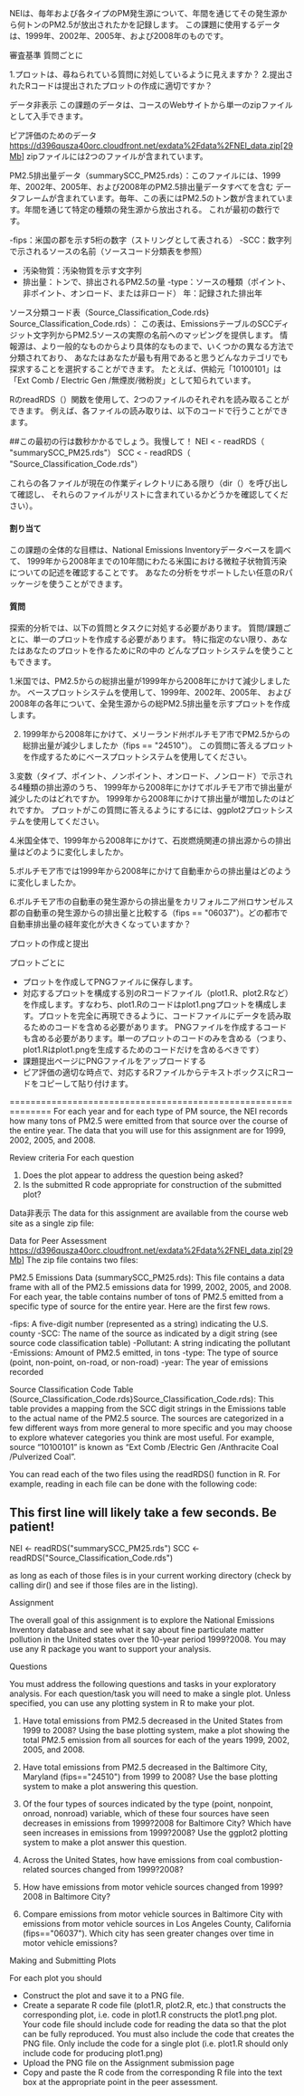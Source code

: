 NEIは、毎年および各タイプのPM発生源について、年間を通じてその発生源から何トンのPM2.5が放出されたかを記録します。
この課題に使用するデータは、1999年、2002年、2005年、および2008年のものです。

審査基準
質問ごとに

1.プロットは、尋ねられている質問に対処しているように見えますか？
2.提出されたRコードは提出されたプロットの作成に適切ですか？

データ非表示
この課題のデータは、コースのWebサイトから単一のzipファイルとして入手できます。

ピア評価のためのデータ
https://d396qusza40orc.cloudfront.net/exdata%2Fdata%2FNEI_data.zip[29Mb]
zipファイルには2つのファイルが含まれています。

PM2.5排出量データ（summarySCC_PM25.rds）：このファイルには、1999年、2002年、2005年、および2008年のPM2.5排出量データすべてを含む
データフレームが含まれています。毎年、この表にはPM2.5のトン数が含まれています。年間を通じて特定の種類の発生源から放出される。
これが最初の数行です。

-fips：米国の郡を示す5桁の数字（ストリングとして表される）
-SCC：数字列で示されるソースの名前（ソースコード分類表を参照）
 - 汚染物質：汚染物質を示す文字列
 - 排出量：トンで、排出されるPM2.5の量
-type：ソースの種類（ポイント、非ポイント、オンロード、または非ロード）
年：記録された排出年

ソース分類コード表（Source_Classification_Code.rds} Source_Classification_Code.rds）：
この表は、EmissionsテーブルのSCCディジット文字列からPM2.5ソースの実際の名前へのマッピングを提供します。
情報源は、より一般的なものからより具体的なものまで、いくつかの異なる方法で分類されており、
あなたはあなたが最も有用であると思うどんなカテゴリでも探求することを選択することができます。
たとえば、供給元「10100101」は「Ext Comb / Electric Gen /無煙炭/微粉炭」として知られています。

RのreadRDS（）関数を使用して、2つのファイルのそれぞれを読み取ることができます。
例えば、各ファイルの読み取りは、以下のコードで行うことができます。

##この最初の行は数秒かかるでしょう。我慢して！
NEI < -  readRDS（ "summarySCC_PM25.rds"）
SCC < -  readRDS（ "Source_Classification_Code.rds"）

これらの各ファイルが現在の作業ディレクトリにある限り（dir（）を呼び出して確認し、
それらのファイルがリストに含まれているかどうかを確認してください）。

#### 割り当て

この課題の全体的な目標は、National Emissions Inventoryデータベースを調べて、
1999年から2008年までの10年間にわたる米国における微粒子状物質汚染についての記述を確認することです。
あなたの分析をサポートしたい任意のRパッケージを使うことができます。

#### 質問

探索的分析では、以下の質問とタスクに対処する必要があります。
質問/課題ごとに、単一のプロットを作成する必要があります。
特に指定のない限り、あなたはあなたのプロットを作るためにRの中の
どんなプロットシステムを使うこともできます。

1.米国では、PM2.5からの総排出量が1999年から2008年にかけて減少しましたか。
ベースプロットシステムを使用して、1999年、2002年、2005年、
および2008年の各年について、全発生源からの総PM2.5排出量を示すプロットを作成します。

2. 1999年から2008年にかけて、メリーランド州ボルチモア市でPM2.5からの総排出量が減少しましたか（fips == "24510"）。
この質問に答えるプロットを作成するためにベースプロットシステムを使用してください。

3.変数（タイプ、ポイント、ノンポイント、オンロード、ノンロード）で示される4種類の排出源のうち、
1999年から2008年にかけてボルチモア市で排出量が減少したのはどれですか。 
1999年から2008年にかけて排出量が増加したのはどれですか。
プロットがこの質問に答えるようにするには、ggplot2プロットシステムを使用してください。

4.米国全体で、1999年から2008年にかけて、石炭燃焼関連の排出源からの排出量はどのように変化しましたか。

5.ボルチモア市では1999年から2008年にかけて自動車からの排出量はどのように変化しましたか。

6.ボルチモア市の自動車の発生源からの排出量をカリフォルニア州ロサンゼルス郡の自動車の発生源からの排出量と比較する（fips == "06037"）。どの都市で自動車排出量の経年変化が大きくなっていますか？

プロットの作成と提出

プロットごとに

 - プロットを作成してPNGファイルに保存します。
 - 対応するプロットを構成する別のRコードファイル（plot1.R、plot2.Rなど）を作成します。すなわち、plot1.Rのコードはplot1.pngプロットを構成します。プロットを完全に再現できるように、コードファイルにデータを読み取るためのコードを含める必要があります。 PNGファイルを作成するコードも含める必要があります。単一のプロットのコードのみを含める（つまり、plot1.Rはplot1.pngを生成するためのコードだけを含めるべきです）
 - 課題提出ページにPNGファイルをアップロードする
 - ピア評価の適切な時点で、対応するRファイルからテキストボックスにRコードをコピーして貼り付けます。


==============================================================
For each year and for each type of PM source, the NEI records how many tons of PM2.5 were emitted from that source over the course of the entire year. The data that you will use for this assignment are for 1999, 2002, 2005, and 2008.

Review criteria
For each question

1. Does the plot appear to address the question being asked?
2. Is the submitted R code appropriate for construction of the submitted plot?

Data非表示 
The data for this assignment are available from the course web site as a single zip file:

Data for Peer Assessment 
https://d396qusza40orc.cloudfront.net/exdata%2Fdata%2FNEI_data.zip[29Mb]
The zip file contains two files:

PM2.5 Emissions Data (summarySCC_PM25.rds): This file contains a data frame with all of the PM2.5 emissions data for 1999, 2002, 2005, and 2008. For each year, the table contains number of tons of PM2.5 emitted from a specific type of source for the entire year. Here are the first few rows.

-fips: A five-digit number (represented as a string) indicating the U.S. county
-SCC: The name of the source as indicated by a digit string (see source code classification table)
-Pollutant: A string indicating the pollutant
-Emissions: Amount of PM2.5 emitted, in tons
-type: The type of source (point, non-point, on-road, or non-road)
-year: The year of emissions recorded

Source Classification Code Table (Source_Classification_Code.rds}Source_Classification_Code.rds): This table provides a mapping from the SCC digit strings in the Emissions table to the actual name of the PM2.5 source. The sources are categorized in a few different ways from more general to more specific and you may choose to explore whatever categories you think are most useful. For example, source “10100101” is known as “Ext Comb /Electric Gen /Anthracite Coal /Pulverized Coal”.

You can read each of the two files using the readRDS() function in R. For example, reading in each file can be done with the following code:

## This first line will likely take a few seconds. Be patient!
NEI <- readRDS("summarySCC_PM25.rds")
SCC <- readRDS("Source_Classification_Code.rds")

as long as each of those files is in your current working directory (check by calling dir() and see if those files are in the listing).

Assignment

The overall goal of this assignment is to explore the National Emissions Inventory database and see what it say about fine particulate matter pollution in the United states over the 10-year period 1999?2008. You may use any R package you want to support your analysis.

Questions

You must address the following questions and tasks in your exploratory analysis. For each question/task you will need to make a single plot. Unless specified, you can use any plotting system in R to make your plot.

1. Have total emissions from PM2.5 decreased in the United States from 1999 to 2008? Using the base plotting system, make a plot showing the total PM2.5 emission from all sources for each of the years 1999, 2002, 2005, and 2008.

2. Have total emissions from PM2.5 decreased in the Baltimore City, Maryland (fips=="24510") from 1999 to 2008? Use the base plotting system to make a plot answering this question.

3. Of the four types of sources indicated by the type (point, nonpoint, onroad, nonroad) variable, which of these four sources have seen decreases in emissions from 1999?2008 for Baltimore City? Which have seen increases in emissions from 1999?2008? Use the ggplot2 plotting system to make a plot answer this question.

4. Across the United States, how have emissions from coal combustion-related sources changed from 1999?2008?

5. How have emissions from motor vehicle sources changed from 1999?2008 in Baltimore City?

6. Compare emissions from motor vehicle sources in Baltimore City with emissions from motor vehicle sources in Los Angeles County, California (fips=="06037"). Which city has seen greater changes over time in motor vehicle emissions?

Making and Submitting Plots

For each plot you should

- Construct the plot and save it to a PNG file.
- Create a separate R code file (plot1.R, plot2.R, etc.) that constructs the corresponding plot, i.e. code in plot1.R constructs the plot1.png plot. Your code file should include code for reading the data so that the plot can be fully reproduced. You must also include the code that creates the PNG file. Only include the code for a single plot (i.e. plot1.R should only include code for producing plot1.png)
- Upload the PNG file on the Assignment submission page
- Copy and paste the R code from the corresponding R file into the text box at the appropriate point in the peer assessment.
